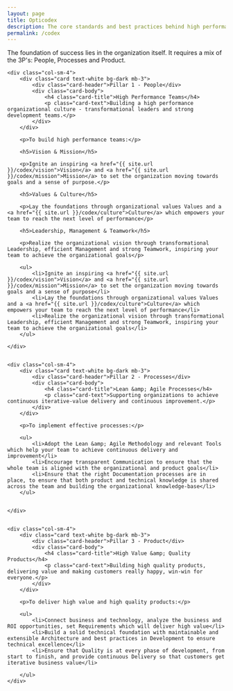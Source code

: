 ```yaml
---
layout: page
title: Opticodex
description: The core standards and best practices behind high performance IT organizations
permalink: /codex
---
```


The foundation of success lies in the organization itself. It requires a mix of the 3P's: People, Processes and Product.


<div class="row">

	<div class="col-sm-4">
		<div class="card text-white bg-dark mb-3">
			<div class="card-header">Pillar 1 - People</div>
			<div class="card-body">
				<h4 class="card-title">High Performance Teams</h4>
				<p class="card-text">Building a high performance organizational culture - transformational leaders and strong development teams.</p>
			</div>
		</div>
		
		<p>To build high performance teams:</p>
		
		<h5>Vision & Mission</h5>
		
		<p>Ignite an inspiring <a href="{{ site.url }}/codex/vision">Vision</a> and <a href="{{ site.url }}/codex/mission">Mission</a> to set the organization moving towards goals and a sense of purpose.</p>
		
		<h5>Values & Culture</h5>
		
		<p>Lay the foundations through organizational values Values and a <a href="{{ site.url }}/codex/culture">Culture</a> which empowers your team to reach the next level of performance</p>
		
		<h5>Leadership, Management & Teamwork</h5>
		
		<p>Realize the organizational vision through transformational Leadership, efficient Management and strong Teamwork, inspiring your team to achieve the organizational goals</p>
		
		<ul>
			<li>Ignite an inspiring <a href="{{ site.url }}/codex/vision">Vision</a> and <a href="{{ site.url }}/codex/mission">Mission</a> to set the organization moving towards goals and a sense of purpose</li>
			<li>Lay the foundations through organizational values Values and a <a href="{{ site.url }}/codex/culture">Culture</a> which empowers your team to reach the next level of performance</li>
			<li>Realize the organizational vision through transformational Leadership, efficient Management and strong Teamwork, inspiring your team to achieve the organizational goals</li>
		</ul>
				
	</div>
	
	
	<div class="col-sm-4">
		<div class="card text-white bg-dark mb-3">
			<div class="card-header">Pillar 2 - Processes</div>
			<div class="card-body">
				<h4 class="card-title">Lean &amp; Agile Processes</h4>
				<p class="card-text">Supporting organizations to achieve continuous iterative-value delivery and continuous improvement.</p>
			</div>
		</div>

		<p>To implement effective processes:</p>		

		<ul>
			<li>Adopt the Lean &amp; Agile Methodology and relevant Tools which help your team to achieve continuous delivery and improvement</li>
			<li>Encourage transparent Communication to ensure that the whole team is aligned with the organizational and product goals</li>
			<li>Ensure that the right Documentation processes are in place, to ensure that both product and technical knowledge is shared across the team and building the organizational knowledge-base</li>
		</ul>
		
		
	</div>
	
	
	<div class="col-sm-4">
		<div class="card text-white bg-dark mb-3">
			<div class="card-header">Pillar 3 - Product</div>
			<div class="card-body">
				<h4 class="card-title">High Value &amp; Quality Products</h4>
				<p class="card-text">Building high quality products, delivering value and making customers really happy, win-win for everyone.</p>
			</div>
		</div>
		
		<p>To deliver high value and high quality products:</p>
		
		<ul>
			<li>Connect business and technology, analyze the business and ROI opportunities, set Requirements which will deliver high value</li>
			<li>Build a solid technical foundation with maintainable and extensible Architecture and best practices in Development to ensure technical excellence</li>
			<li>Ensure that Quality is at every phase of development, from start to finish, and provide continuous Delivery so that customers get iterative business value</li>

		</ul>
	</div>
	
</div>

